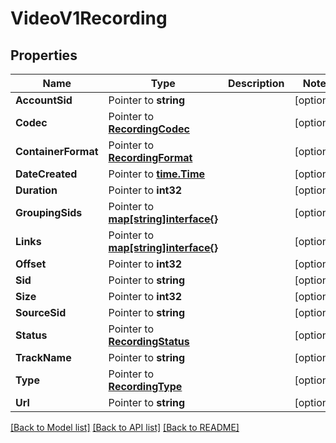 # VideoV1Recording

## Properties

Name | Type | Description | Notes
------------ | ------------- | ------------- | -------------
**AccountSid** | Pointer to **string** |  | [optional] 
**Codec** | Pointer to [**RecordingCodec**](recording_codec.md) |  | [optional] 
**ContainerFormat** | Pointer to [**RecordingFormat**](recording_format.md) |  | [optional] 
**DateCreated** | Pointer to [**time.Time**](time.Time.md) |  | [optional] 
**Duration** | Pointer to **int32** |  | [optional] 
**GroupingSids** | Pointer to [**map[string]interface{}**](.md) |  | [optional] 
**Links** | Pointer to [**map[string]interface{}**](.md) |  | [optional] 
**Offset** | Pointer to **int32** |  | [optional] 
**Sid** | Pointer to **string** |  | [optional] 
**Size** | Pointer to **int32** |  | [optional] 
**SourceSid** | Pointer to **string** |  | [optional] 
**Status** | Pointer to [**RecordingStatus**](recording_status.md) |  | [optional] 
**TrackName** | Pointer to **string** |  | [optional] 
**Type** | Pointer to [**RecordingType**](recording_type.md) |  | [optional] 
**Url** | Pointer to **string** |  | [optional] 

[[Back to Model list]](../README.md#documentation-for-models) [[Back to API list]](../README.md#documentation-for-api-endpoints) [[Back to README]](../README.md)


